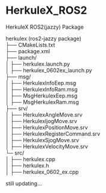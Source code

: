 # HerkuleX_ROS2
HerkuleX ROS2(jazzy) Package

herkulex (ros2-jazzy package)  
├── CMakeLists.txt  
├── package.xml  
├── launch/  
│   ├── herkulex.launch.py  
│   ├── herkulex_0602ex_launch.py  
├── msg/  
│   ├── HerkulexInfoEep.msg  
│   ├── HerkulexInfoRam.msg  
│   ├── MsgHerkulexEep.msg  
│   ├── MsgHerkulexRam.msg  
├── srv/  
│   ├── HerkulexAngleMove.srv  
│   ├── HerkulexIjogMove.srv  
│   ├── HerkulexPositionMove.srv  
│   ├── HerkulexRegisterCommand.srv  
│   ├── HerkulexSjogMove.srv  
│   ├── HerkulexVelocityMove.srv  
└─  src/  
│   ├── herkulex.cpp  
│   ├── herkulex.h  
│   ├── herkulex_0602_ex.cpp  



still updating...
